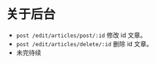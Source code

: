 # 关于后台

- `post /edit/articles/post/:id` 修改 id 文章。
- `post /edit/articles/delete/:id` 删除 id 文章。
- 未完待续
